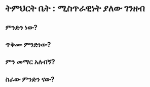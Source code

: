 # ትምህርት ቤት : ሚስጥራዊነት ያለው ገንዘብ



## ምንድን ነው?



## ጥቅሙ ምንድነው?



## ምን መማር አለብኝ?   

## ስራው ምንድን ናው?
